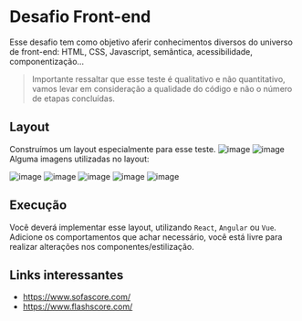 
# Desafio Front-end

Esse desafio tem como objetivo aferir conhecimentos diversos do universo de front-end: HTML, CSS, Javascript, semântica, acessibilidade, componentização…

> Importante ressaltar que esse teste é qualitativo e não quantitativo,
vamos levar em consideração a qualidade do código e não o número de
etapas concluídas.

## Layout
Construímos um layout especialmente para esse teste.
![image](https://user-images.githubusercontent.com/6707011/109977208-5b842100-7cdb-11eb-845f-783aad96fa9b.png)
![image](https://user-images.githubusercontent.com/6707011/109977239-6343c580-7cdb-11eb-90e0-5dd3062fceaa.png)
Alguma imagens utilizadas no layout:

![image](https://user-images.githubusercontent.com/6707011/109977264-68a11000-7cdb-11eb-8364-15ff45fe6c08.png)
![image](https://user-images.githubusercontent.com/6707011/109977286-6d65c400-7cdb-11eb-9eb1-a3ef4da83af5.png)
![image](https://user-images.githubusercontent.com/6707011/109977304-70f94b00-7cdb-11eb-949f-5adab2e26988.png)
![image](https://user-images.githubusercontent.com/6707011/109977318-75256880-7cdb-11eb-94a7-d24ca69efc3e.png)
![image](https://user-images.githubusercontent.com/6707011/109977329-78205900-7cdb-11eb-953d-758bfcb1f653.png)



## Execução

Você deverá implementar esse layout, utilizando `React`, `Angular` ou `Vue`. Adicione os comportamentos que achar necessário, você está livre para realizar alterações nos componentes/estilização.

## Links interessantes

- https://www.sofascore.com/
- https://www.flashscore.com/


